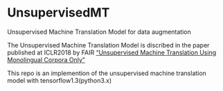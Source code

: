# UnsupervisedMT

Unsupervised Machine Translation Model for data augmentation

The Unsupervised Machine Translation Model is discribed in the paper published at ICLR2018 by FAIR
[“Unsupervised Machine Translation Using Monolingual Corpora Only”](https://arxiv.org/pdf/1711.00043.pdf)

This repo is an implemention of the unsupervised machine translation model with tensorflow1.3(python3.x)

